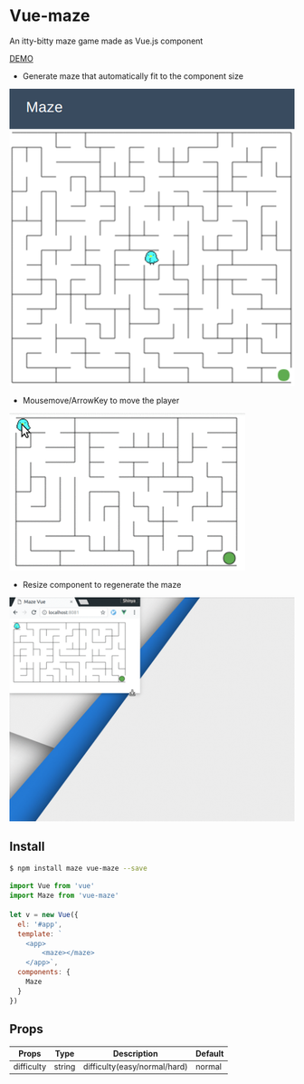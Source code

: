 Vue-maze
===

An itty-bitty maze game made as Vue.js component

[DEMO](https://meganetaaan.github.io/maze/)

* Generate maze that automatically fit to the component size

![maze-vue](doc/maze-vue.png)

* Mousemove/ArrowKey to move the player

![maze-vue2](doc/maze-vue2.gif)

* Resize component to regenerate the maze

![maze-vue-resize](doc/maze-resize.gif)

## Install

```bash
$ npm install maze vue-maze --save
```

```JavaScript
import Vue from 'vue'
import Maze from 'vue-maze'

let v = new Vue({
  el: '#app',
  template: `
    <app>
        <maze></maze>
    </app>`,
  components: {
    Maze
  }
})

```

## Props

Props      | Type   | Description                  | Default
-----------|--------|------------------------------|--------
difficulty | string | difficulty(easy/normal/hard) | normal
